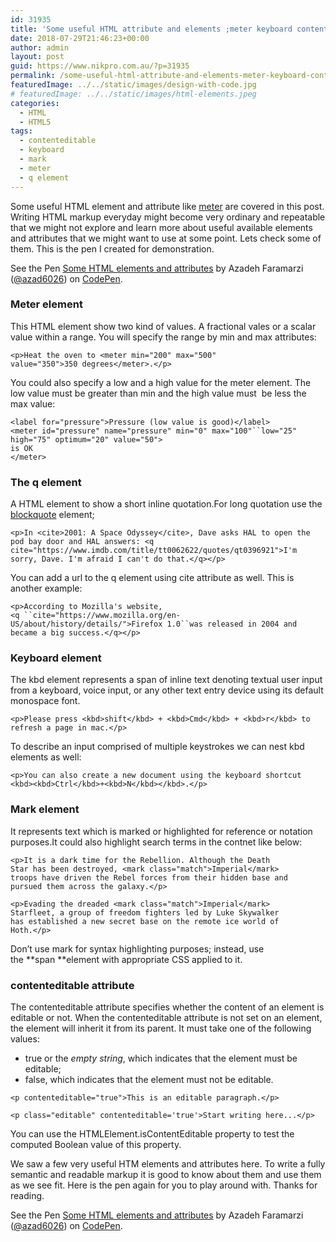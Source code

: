 ```yaml
---
id: 31935
title: 'Some useful HTML attribute and elements ;meter keyboard contenteditable &#8230;'
date: 2018-07-29T21:46:23+00:00
author: admin
layout: post
guid: https://www.nikpro.com.au/?p=31935
permalink: /some-useful-html-attribute-and-elements-meter-keyboard-contenteditable/
featuredImage: ../../static/images/design-with-code.jpg
# featuredImage: ../../static/images/html-elements.jpeg
categories:
  - HTML
  - HTML5
tags:
  - contenteditable
  - keyboard
  - mark
  - meter
  - q element
---
```

Some useful HTML element and attribute like <a href="https://www.nikpro.com.au/html5-semantic-tags-and-where-to-use-them/" target="_blank" rel="noopener noreferrer">meter</a> are covered in this post. Writing HTML markup everyday might become very ordinary and repeatable that we might not explore and learn more about useful available elements and attributes that we might want to use at some point. Lets check some of them. This is the pen I created for demonstration.

<p class="codepen" data-height="500" data-theme-id="0" data-slug-hash="ajVKqa" data-default-tab="html,result" data-user="azad6026" data-pen-title="Some HTML elements and attributes">
  See the Pen <a href="https://codepen.io/azad6026/pen/ajVKqa/">Some HTML elements and attributes</a> by Azadeh Faramarzi (<a href="https://codepen.io/azad6026">@azad6026</a>) on <a href="https://codepen.io">CodePen</a>.
</p>



### Meter element

This HTML element show two kind of values. A fractional vales or a scalar value within a range. You will specify the range by min and max attributes:

`<p>Heat the oven to <meter min="200" max="500"`  
`value="350">350 degrees</meter>.</p>`

You could also specify a low and a high value for the meter element. The low value must be greater than min and the high value must  be less the max value:

`<label for="pressure">Pressure (low value is good)</label>`  
`<meter id="pressure" name="pressure" min="0" max="100"``low="25" high="75" optimum="20" value="50">`  
`is OK`  
`</meter>`

### The q element

A HTML element to show a short inline quotation.For long quotation use the <a href="https://developer.mozilla.org/en-US/docs/Web/HTML/Element/blockquote" target="_blank" rel="noopener noreferrer">blockquote</a> element;

`<p>In <cite>2001: A Space Odyssey</cite>, Dave asks HAL to open the pod bay door and HAL answers: <q cite="https://www.imdb.com/title/tt0062622/quotes/qt0396921">I'm sorry, Dave. I'm afraid I can't do that.</q></p>`

You can add a url to the q element using cite attribute as well. This is another example:

`<p>According to Mozilla's website,`  
`<q ``cite="https://www.mozilla.org/en-US/about/history/details/">Firefox 1.0``was released in 2004 and became a big success.</q></p>`

### Keyboard element

<span class="seoSummary">The kbd element represents a span of inline text denoting textual user input from a keyboard, voice input, or any other text entry device </span>using its default monospace font.

`<p>Please press <kbd>shift</kbd> + <kbd>Cmd</kbd> + <kbd>r</kbd> to refresh a page in mac.</p>`

To describe an input comprised of multiple keystrokes we can nest kbd elements as well:

`<p>You can also create a new document using the keyboard shortcut`  
`<kbd><kbd>Ctrl</kbd>+<kbd>N</kbd></kbd>.</p>`

### Mark element

It represents text which is marked or highlighted for reference or notation purposes.It could also highlight search terms in the contnet like below:

`<p>It is a dark time for the Rebellion. Although the Death`  
`Star has been destroyed, <mark class="match">Imperial</mark>`  
`troops have driven the Rebel forces from their hidden base and`  
`pursued them across the galaxy.</p>`

`<p>Evading the dreaded <mark class="match">Imperial</mark>`  
`Starfleet, a group of freedom fighters led by Luke Skywalker`  
`has established a new secret base on the remote ice world of`  
`Hoth.</p>`

Don&#8217;t use mark for syntax highlighting purposes; instead, use the **span **element with appropriate CSS applied to it.

### contenteditable attribute

The contenteditable attribute specifies whether the content of an element is editable or not. When the contenteditable attribute is not set on an element, the element will inherit it from its parent. It must take one of the following values:

  * true or the _empty string_, which indicates that the element must be editable;
  * false, which indicates that the element must not be editable.

`<p contenteditable="true">This is an editable paragraph.</p>`

`<p class="editable" contenteditable='true'>Start writing here...</p>`

You can use the HTMLElement.isContentEditable property to test the computed Boolean value of this property. 

We saw a few very useful HTM elements and attributes here. To write a fully semantic and readable markup it is good to know about them and use them as we see fit. Here is the pen again for you to play around with. Thanks for reading.

<p class="codepen" data-height="600" data-theme-id="0" data-slug-hash="ajVKqa" data-default-tab="html,result" data-user="azad6026" data-pen-title="Some HTML elements and attributes">
  See the Pen <a href="https://codepen.io/azad6026/pen/ajVKqa/">Some HTML elements and attributes</a> by Azadeh Faramarzi (<a href="https://codepen.io/azad6026">@azad6026</a>) on <a href="https://codepen.io">CodePen</a>.
</p>